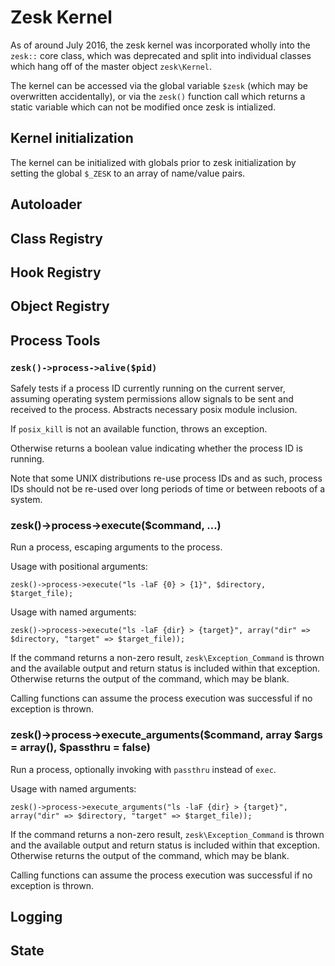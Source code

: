 # Zesk Kernel

As of around July 2016, the zesk kernel was incorporated wholly into the `zesk::` core class, which was deprecated and split into individual classes which hang off of the master object `zesk\Kernel`.

The kernel can be accessed via the global variable `$zesk` (which may be overwritten accidentally), or via the `zesk()` function call which returns a static variable which can not be modified once zesk is intialized.

## Kernel initialization

The kernel can be initialized with globals prior to zesk initialization by setting the global `$_ZESK` to an array of name/value pairs.

## Autoloader

## Class Registry

## Hook Registry

## Object Registry

## Process Tools

### `zesk()->process->alive($pid)`

Safely tests if a process ID currently running on the current server, assuming operating system permissions allow signals to be sent and received to the process. Abstracts necessary posix module inclusion.

If `posix_kill` is not an available function, throws an exception.

Otherwise returns a boolean value indicating whether the process ID is running.

Note that some UNIX distributions re-use process IDs and as such, process IDs should not be re-used over long periods of time or between reboots of a system.

### zesk()->process->execute($command, ...)

Run a process, escaping arguments to the process. 

Usage with positional arguments:

    zesk()->process->execute("ls -laF {0} > {1}", $directory, $target_file);

Usage with named arguments:

	zesk()->process->execute("ls -laF {dir} > {target}", array("dir" => $directory, "target" => $target_file));

If the command returns a non-zero result, `zesk\Exception_Command` is thrown and the available output and return status is included within that exception. Otherwise returns the output of the command, which may be blank.

Calling functions can assume the process execution was successful if no exception is thrown.
	
### zesk()->process->execute_arguments($command, array $args = array(), $passthru = false)

Run a process, optionally invoking with `passthru` instead of `exec`.

Usage with named arguments:

	zesk()->process->execute_arguments("ls -laF {dir} > {target}", array("dir" => $directory, "target" => $target_file));

If the command returns a non-zero result, `zesk\Exception_Command` is thrown and the available output and return status is included within that exception. Otherwise returns the output of the command, which may be blank.

Calling functions can assume the process execution was successful if no exception is thrown.

## Logging

## State



